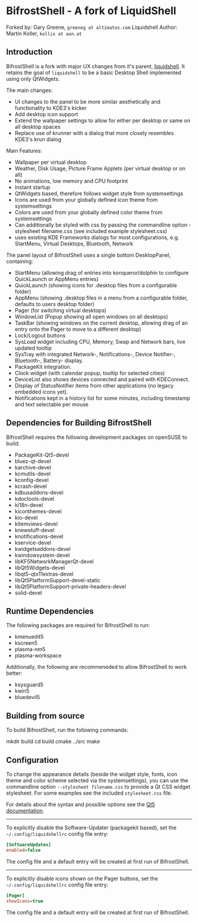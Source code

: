 # BifrostShell - A fork of LiquidShell

Forked by: Gary Greene, `greeneg at altimatos.com`
Liquidshell Author: Martin Koller, `kollix at aon.at`

## Introduction

BifrostShell is a fork with major UX changes from it's parent, [liquidshell](https://github.com/KDE/liquidshell). It retains the goal of `liquidshell` to be a basic Desktop Shell implemented using only QtWidgets.

The main changes:
- UI changes to the panel to be more similar aesthetically and functionality to KDE3's kicker
- Add desktop icon support
- Extend the wallpaper settings to allow for either per desktop or same on all desktop spaces
- Replace use of krunner with a dialog that more closely resembles KDE3's krun dialog

Main Features:

- Wallpaper per virtual desktop
- Weather, Disk Usage, Picture Frame Applets (per virtual desktop or on all)
- No animations, low memory and CPU footprint
- Instant startup
- QtWidgets based, therefore follows widget style from systemsettings
- Icons are used from your globally defined icon theme from systemsettings
- Colors are used from your globally defined color theme from systemsettings
- Can additionally be styled with css by passing the commandline option -stylesheet filename.css
  (see included example stylesheet.css)
- uses existing KDE Frameworks dialogs for most configurations, e.g. StartMenu, Virtual Desktops, Bluetooth, Network

The panel layout of BifrostShell uses a single bottom DesktopPanel, containing:
- StartMenu (allowing drag of entries into konqueror/dolphin to configure QuickLaunch or AppMenu entries)
- QuickLaunch (showing icons for .desktop files from a configurable folder)
- AppMenu (showing .desktop files in a menu from a configurable folder, defaults to users desktop folder)
- Pager (for switching virtual desktops)
- WindowList (Popup showing all open windows on all desktops)
- TaskBar (showing windows on the current desktop, allowing drag of an entry onto the Pager to move to a different desktop)
- Lock/Logout buttons
- SysLoad widget including CPU, Memory, Swap and Network bars, live updated tooltip
- SysTray with integrated Network-, Notifications-, Device Notifier-, Bluetooth-, Battery- display.
- PackageKit integration.
- Clock widget (with calendar popup, tooltip for selected cities)
- DeviceList also shows devices connected and paired with KDEConnect.
- Display of StatusNotifier items from other applications (no legacy embedded icons yet).
- Notifications kept in a history list for some minutes, including timestamp and text selectable per mouse

## Dependencies for Building BifrostShell

BifrostShell requires the following development packages on openSUSE to build:

- PackageKit-Qt5-devel
- bluez-qt-devel
- karchive-devel
- kcmutils-devel
- kconfig-devel
- kcrash-devel
- kdbusaddons-devel
- kdoctools-devel
- ki18n-devel
- kiconthemes-devel
- kio-devel
- kitemviews-devel
- knewstuff-devel
- knotifications-devel
- kservice-devel
- kwidgetsaddons-devel
- kwindowsystem-devel
- libKF5NetworkManagerQt-devel
- libQt5Widgets-devel
- libqt5-qtx11extras-devel
- libQt5PlatformSupport-devel-static
- libQt5PlatformSupport-private-headers-devel
- solid-devel

## Runtime Dependencies

The following packages are required for BifrostShell to run:

- kmenuedit5
- kscreen5
- plasma-nm5
- plasma-workspace

Additionally, the following are recommeneded to allow BifrostShell to work better:

- ksysguard5
- kwin5
- bluedevil5

## Building from source

To build BifrostShell, run the following commands:

mkdir build
cd build
cmake ../src
make

## Configuration

To change the appearance details (beside the widget style, fonts, icon theme and color scheme selected via the systemsettings), you can use the commandline option `--stylesheet filename.css` to provide a Qt CSS widget stylesheet. For some examples see the included `stylesheet.css` file.

For details about the syntax and possible options see the [Qt5 documentation](http://doc.qt.io/qt-5/stylesheet.html).

---

To explicitly disable the Software-Updater (packagekit based), set the `~/.config/liquidshellrc` config file entry:

```ini
[SoftwareUpdates]
enabled=false
```

The config file and a default entry will be created at first run of BifrostShell.

---

To explicitly disable icons shown on the Pager buttons, set the `~/.config/liquidshellrc` config file entry:

```ini
[Pager]
showIcons=true
```

The config file and a default entry will be created at first run of BifrostShell.
